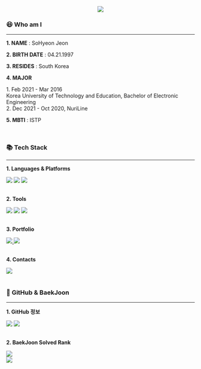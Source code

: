 <div align=center>
	<img src="https://capsule-render.vercel.app/api?type=transparent&fontColor=CCCCCC&height=150&section=header&text=SOHYEON's%20GitHub!&fontSize=80" />
<br>
</div>

<div align=left>
	<h3>😆 <b>Who am I</b></h3>
    <hr>
	<p><b>1. NAME</b> : SoHyeon Jeon</p>
    <p><b>2. BIRTH DATE</b> : 04.21.1997</p>
    <p><b>3. RESIDES</b> : South Korea</p>
    <p><b>4. MAJOR</b> <br></p>
    <p style="text-indent:20px line-height:5px"> 1. Feb 2021 - Mar 2016 <br>
    Korea University of Technology and Education, Bachelor of Electronic Engineering<br>
    2. Dec 2021 - Oct 2020, NuriLine</p>
    <p><b>5. MBTI</b> : ISTP</p>
</div>

<br>

<div align=left>
	<h3>📚 <b>Tech Stack</b></h3>
    <hr>
	<p><b>1. Languages & Platforms</b></p>
    <img src="https://img.shields.io/badge/C-A8B9CC?style=p&logo=c&logoColor=white" />
    <img src="https://img.shields.io/badge/C++-00599C?style=flat&logo=cplusplus&logoColor=white" />
    <img src="https://img.shields.io/badge/Python-3776AB?style=flat&logo=python&logoColor=white" />
</div>

<br>

<div align=left>
	<p><b>2. Tools</b></p>
	<img src="https://img.shields.io/badge/Visual%20Studio%20Code-007ACC?style=flat&logo=VisualStudioCode&logoColor=white" />
    <img src="https://img.shields.io/badge/CLion-143A56?style=flat&logo=clion&logoColor=white" />
    <img src="https://img.shields.io/badge/PyCharm-0073B7?style=flat&logo=Pycharm&logoColor=white" />
</div>

<br>

<div align=left>
	<p><b>3. Portfolio</b></p>
    <a href="https://github.com/dachaes">
        <img src="https://img.shields.io/badge/GitHub-181717?style=flat&logo=GitHub&logoColor=white" />
    </a>
    <img src="https://img.shields.io/badge/Notion-FFA500?style=flat&logo=Notion&logoColor=white" />
</div>

<br>

<div align=left>
	<p><b>4. Contacts</b></p>
    <a href="https://www.naver.com">
        <img src="https://img.shields.io/badge/tamizy@naver.com-03C75A?style=flat&logo=Naver&logoColor=white" />
    </a>
</div>

<br>

<div align=left>
	<h3>📝 <b>GitHub & BaekJoon</b></h3>
    <hr>
    <p><b>1. GitHub 정보</b> </p>
    <img src="https://github-readme-stats.vercel.app/api/top-langs/?username=dachaes&layout=compact">
    <img src="https://github-readme-stats.vercel.app/api?username=dachaes&show_icons=true">
 </div>
 
 <br>
 
 <div align=left>
    <p><b>2. BaekJoon Solved Rank</b></p>
    <a href="https://solved.ac/dachae">
        <img src="https://mazassumnida.wtf/api/mini/generate_badge?boj=dachae">
    </a>
    <br>
    <a href="https://solved.ac/dachae">
        <img src="https://mazassumnida.wtf/api/v2/generate_badge?boj=dachae">
    </a>
</div>